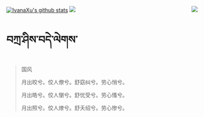 [![IvanaXu's github stats](https://github-readme-stats.vercel.app/api?username=IvanaXu&show_icons=true&theme=vue-dark)](https://github.com/anuraghazra/github-readme-stats)
<img align="right" src="https://github-readme-stats.vercel.app/api/top-langs/?username=IvanaXu&langs_count=7&theme=graywhite" />
<img src="https://github-readme-stats.vercel.app/api/wakatime?username=IvanaXu&layout=compact&langs_count=6&theme=vue-dark&&custom_title=Programming Times(Jul 29 2021-)" />
# བཀྲ་ཤིས་བདེ་ལེགས་
> 国风
> 
> 月出皎兮。佼人僚兮。舒窈纠兮。劳心悄兮。
> 
> 月出皓兮。佼人懰兮。舒忧受兮。劳心慅兮。
> 
> 月出照兮。佼人燎兮。舒夭绍兮。劳心惨兮。
>